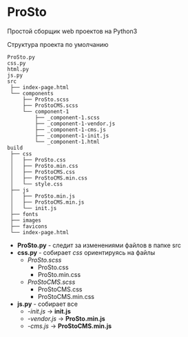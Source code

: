 # ProSto
Простой сборщик web проектов на Python3

Структура проекта по умолчанию
```
ProSto.py
css.py
html.py
js.py
src
 ├── index-page.html
 └── components
     ├── ProSto.scss
     ├── ProStoCMS.scss
     └── component-1
         ├── _component-1.scss
         ├── _component-1-vendor.js
         ├── _component-1-cms.js
         ├── _component-1-init.js
         └── _component-1.html        
build
 ├── css
 │   ├── ProSto.css 
 │   ├── ProSto.min.css 
 │   ├── ProStoCMS.css 
 │   ├── ProStoCMS.min.css 
 │   └── style.css
 ├── js
 │   ├── ProSto.min.js 
 │   ├── ProStoCMS.min.js 
 │   └── init.js
 ├── fonts
 ├── images
 ├── favicons
 └── index-page.html
```
- **ProSto.py** - следит за изменениями файлов в папке src
- **css.py** - собирает *css* ориентируясь на файлы
  - *ProSto.scss*
    - ProSto.css
    - ProSto.min.css
  - *ProStoCMS.scss*
    - ProStoCMS.css
    - ProStoCMS.min.css
- **js.py** - собирает все
  - *-init.js* -> **init.js**
  - *-vendor.js* -> **ProSto.min.js**
  - *-cms.js* -> **ProStoCMS.min.js**
